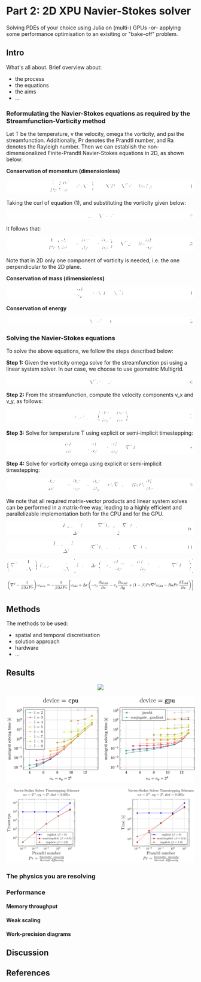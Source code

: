 # Part 2: 2D XPU Navier-Stokes solver
Solving PDEs of your choice using Julia on (multi-) GPUs -or- applying some performance optimisation to an exisiting or "bake-off" problem.

## Intro
What's all about. Brief overview about:
- the process
- the equations
- the aims
- ...

### Reformulating the Navier-Stokes equations as required by the Streamfunction-Vorticity method

Let T be the temperature, v the velocity, omega the vorticity, and psi the streamfunction.
Additionally, Pr denotes the Prandtl number, and Ra denotes the Rayleigh number.
Then we can establish the non-dimensionalized Finite-Prandtl Navier-Stokes equations in 2D, as shown below:

**Conservation of momentum (dimensionless)**

<p align="center">
  <img src="./figs-part2/math/1_conservation_of_momentum.png" />
</p>

Taking the curl of equation (1), and substituting the vorticity given below:

<p align="center">
  <img src="./figs-part2/math/2_vorticity.png" />
</p>

it follows that:

<p align="center">
  <img src="./figs-part2/math/3_conservation_of_momentum.png" />
</p>

Note that in 2D only one component of vorticity is needed, i.e. the one perpendicular to the 2D plane.

**Conservation of mass (dimensionless)**

<p align="center">
  <img src="./figs-part2/math/4_conservation_of_mass.png" />
</p>

**Conservation of energy**

<p align="center">
  <img src="./figs-part2/math/5_conservation_of_energy.png" />
</p>


### Solving the Navier-Stokes equations

To solve the above equations, we follow the steps described below:

**Step 1:** Given the vorticity omega solve for the streamfunction psi using a linear system solver. In our case, we choose to use geometric Multigrid.

<p align="center">
  <img src="./figs-part2/math/6_stream_solve.png" />
</p>

**Step 2:** From the streamfunction, compute the velocity components v_x and v_y, as follows:

<p align="center">
  <img src="./figs-part2/math/7_compute_velocity.png" />
</p>

**Step 3:** Solve for temperature T using explicit or semi-implicit timestepping:

<p align="center">
  <img src="./figs-part2/math/8_T_update.png" />
</p>

**Step 4:** Solve for vorticity omega using explicit or semi-implicit timestepping:

<p align="center">
  <img src="./figs-part2/math/9_W_update.png" />
</p>

We note that all required matrix-vector products and linear system solves can be performed in a matrix-free way,
leading to a highly efficient and parallelizable implementation both for the CPU and for the GPU.

<p align="center">
  <img src="./figs-part2/math/10_semi_implicit_diffusion.png" />
</p>

<p align="center">
  <img src="./figs-part2/math/11_semi_implicit_diffusion_generalized.png" />
</p>

<p align="center">
  <img src="./figs-part2/math/12_T_update_generalized.png" />
</p>

<p align="center">
  <img src="./figs-part2/math/13_W_update_generalized.png" />
</p>

## Methods
The methods to be used:
- spatial and temporal discretisation
- solution approach
- hardware
- ...

## Results

<p align="center">
  <img src="./figs-part2/navier_stokes_animation.gif" />
</p>

<p align="center">
  <img src="./figs-part2/multigrid_bench_plots.png" />
</p>

<p align="center">
  <img src="./figs-part2/navier_stokes_timestepping_schemes.png" />
</p>

### The physics you are resolving

### Performance

#### Memory throughput

#### Weak scaling

#### Work-precision diagrams

## Discussion

## References
